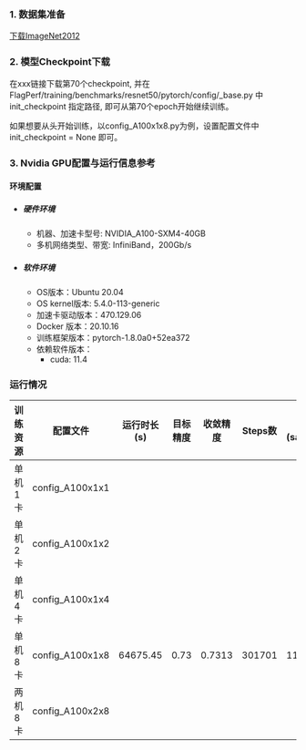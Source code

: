 ### 1. 数据集准备
[下载ImageNet2012](../../benchmarks/resnet50) 

### 2. 模型Checkpoint下载
在xxx链接下载第70个checkpoint, 并在FlagPerf/training/benchmarks/resnet50/pytorch/config/_base.py 中init_checkpoint 指定路径, 即可从第70个epoch开始继续训练。

如果想要从头开始训练，以config_A100x1x8.py为例，设置配置文件中 init_checkpoint = None 即可。



### 3. Nvidia GPU配置与运行信息参考
#### 环境配置
- ##### 硬件环境
    - 机器、加速卡型号: NVIDIA_A100-SXM4-40GB
    - 多机网络类型、带宽: InfiniBand，200Gb/s
- ##### 软件环境
   - OS版本：Ubuntu 20.04
   - OS kernel版本: 5.4.0-113-generic
   - 加速卡驱动版本：470.129.06
   - Docker 版本：20.10.16
   - 训练框架版本：pytorch-1.8.0a0+52ea372
   - 依赖软件版本：
     - cuda: 11.4


### 运行情况
| 训练资源 | 配置文件        | 运行时长(s) | 目标精度 | 收敛精度 | Steps数 | 性能(samples/s) |
| -------- | --------------- | ----------- | -------- | -------- | ------- | --------------- |
| 单机1卡  | config_A100x1x1 |             |          |          |         |                 |
| 单机2卡  | config_A100x1x2 |      |    |    |     |           |
| 单机4卡  | config_A100x1x4 |      |     |   |    |           |
| 单机8卡  | config_A100x1x8 | 64675.45    | 0.73     | 0.7313   | 301701     | 1194.61         |
| 两机8卡  | config_A100x2x8 |             |          |          |         |                 |
